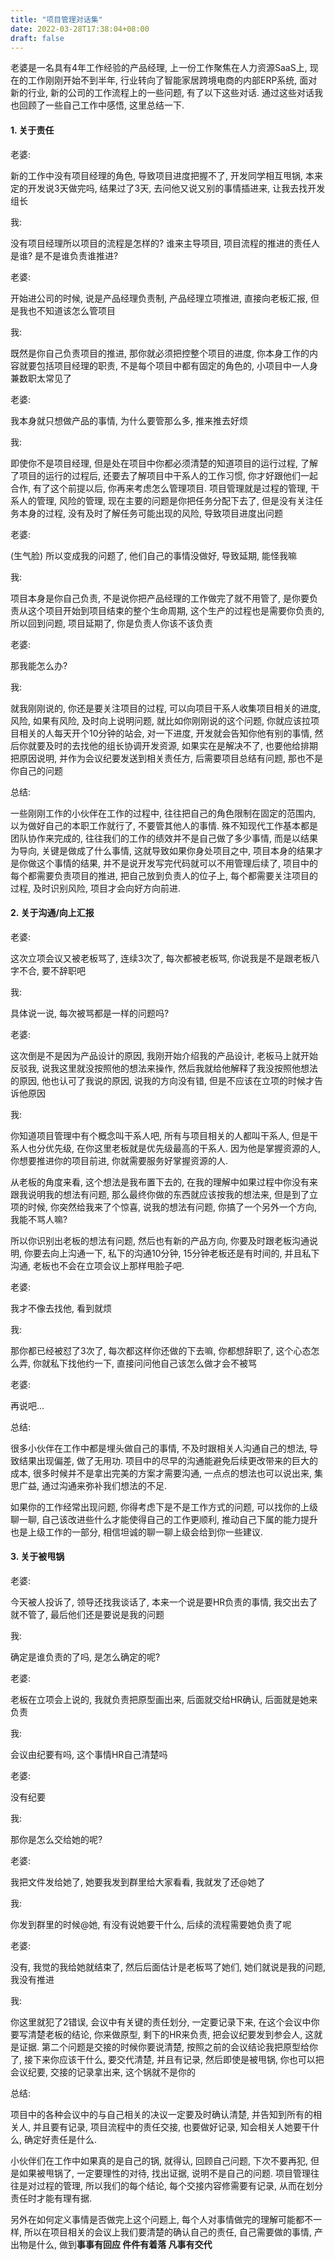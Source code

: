 ```yaml
---
title: "项目管理对话集"
date: 2022-03-28T17:38:04+08:00
draft: false
---
```


老婆是一名具有4年工作经验的产品经理, 上一份工作聚焦在人力资源SaaS上, 现在的工作刚刚开始不到半年, 行业转向了智能家居跨境电商的内部ERP系统, 面对新的行业, 新的公司的工作流程上的一些问题, 有了以下这些对话. 通过这些对话我也回顾了一些自己工作中感悟, 这里总结一下.

<!--more-->

#### 1. 关于责任

老婆:

新的工作中没有项目经理的角色, 导致项目进度把握不了, 开发同学相互甩锅, 本来定的开发说3天做完吗, 结果过了3天, 去问他又说又别的事情插进来, 让我去找开发组长

我:

没有项目经理所以项目的流程是怎样的? 谁来主导项目, 项目流程的推进的责任人是谁? 是不是谁负责谁推进?

老婆:

开始进公司的时候, 说是产品经理负责制, 产品经理立项推进, 直接向老板汇报, 但是我也不知道该怎么管项目

我:

既然是你自己负责项目的推进, 那你就必须把控整个项目的进度, 你本身工作的内容就要包括项目经理的职责, 不是每个项目中都有固定的角色的, 小项目中一人身兼数职太常见了

老婆:

我本身就只想做产品的事情, 为什么要管那么多, 推来推去好烦

我:

即使你不是项目经理, 但是处在项目中你都必须清楚的知道项目的运行过程, 了解了项目的运行的过程后, 还要去了解项目中干系人的工作习惯, 你才好跟他们一起合作, 有了这个前提以后, 你再来考虑怎么管理项目. 项目管理就是过程的管理, 干系人的管理, 风险的管理, 现在主要的问题是你把任务分配下去了, 但是没有关注任务本身的过程, 没有及时了解任务可能出现的风险, 导致项目进度出问题

老婆:

(生气脸) 所以变成我的问题了, 他们自己的事情没做好, 导致延期, 能怪我嘛

我:

项目本身是你自己负责, 不是说你把产品经理的工作做完了就不用管了, 是你要负责从这个项目开始到项目结束的整个生命周期, 这个生产的过程也是需要你负责的, 所以回到问题, 项目延期了, 你是负责人你该不该负责

老婆:

那我能怎么办?

我:

就我刚刚说的, 你还是要关注项目的过程, 可以向项目干系人收集项目相关的进度, 风险, 如果有风险, 及时向上说明问题, 就比如你刚刚说的这个问题, 你就应该拉项目相关的人每天开个10分钟的站会, 对一下进度, 开发就会告知你他有别的事情, 然后你就要及时的去找他的组长协调开发资源, 如果实在是解决不了, 也要他给排期把原因说明, 并作为会议纪要发送到相关责任方, 后需要项目总结有问题, 那也不是你自己的问题

总结:

一些刚刚工作的小伙伴在工作的过程中, 往往把自己的角色限制在固定的范围内, 以为做好自己的本职工作就行了, 不要管其他人的事情. 殊不知现代工作基本都是团队协作来完成的, 往往我们的工作的绩效并不是自己做了多少事情, 而是以结果为导向, 关键是做成了什么事情, 这就导致如果你身处项目之中, 项目本身的结果才是你做这个事情的结果, 并不是说开发写完代码就可以不用管理后续了, 项目中的每个都需要负责项目的推进, 把自己放到负责人的位子上, 每个都需要关注项目的过程, 及时识别风险, 项目才会向好方向前进.

#### 2. 关于沟通/向上汇报

老婆:

这次立项会议又被老板骂了, 连续3次了, 每次都被老板骂, 你说我是不是跟老板八字不合, 要不辞职吧

我:

具体说一说, 每次被骂都是一样的问题吗?

老婆:

这次倒是不是因为产品设计的原因, 我刚开始介绍我的产品设计, 老板马上就开始反驳我, 说我这里就没按照他的想法来操作, 然后我就给他解释了我没按照他想法的原因, 他也认可了我说的原因, 说我的方向没有错, 但是不应该在立项的时候才告诉他原因

我:

你知道项目管理中有个概念叫干系人吧, 所有与项目相关的人都叫干系人, 但是干系人也分优先级, 在你这里老板就是优先级最高的干系人. 因为他是掌握资源的人, 你想要推进你的项目前进, 你就需要服务好掌握资源的人.

从老板的角度来看, 这个想法是我布置下去的, 在我的理解中如果过程中你没有来跟我说明我的想法有问题, 那么最终你做的东西就应该按我的想法来, 但是到了立项的时候, 你突然给我来了个惊喜, 说我的想法有问题, 你搞了一个另外一个方向, 我能不骂人嘛?

所以你识别出老板的想法有问题, 然后也有新的产品方向, 你要及时跟老板沟通说明, 你要去向上沟通一下, 私下的沟通10分钟, 15分钟老板还是有时间的, 并且私下沟通, 老板也不会在立项会议上那样甩脸子吧.

老婆:

我才不像去找他, 看到就烦

我:

那你都已经被怼了3次了, 每次都这样你还做的下去嘛, 你都想辞职了, 这个心态怎么弄, 你就私下找他约一下, 直接问问他自己该怎么做才会不被骂

老婆:

再说吧...

总结:

很多小伙伴在工作中都是埋头做自己的事情, 不及时跟相关人沟通自己的想法, 导致结果出现偏差, 做了无用功. 项目中的尽早的沟通能避免后续更改带来的巨大的成本, 很多时候并不是拿出完美的方案才需要沟通, 一点点的想法也可以说出来, 集思广益, 通过沟通来弥补我们想法的不足.

如果你的工作经常出现问题, 你得考虑下是不是工作方式的问题, 可以找你的上级聊一聊, 自己该改进些什么才能使得自己的工作更顺利, 推动自己下属的能力提升也是上级工作的一部分, 相信坦诚的聊一聊上级会给到你一些建议.

#### 3. 关于被甩锅

老婆:

今天被人投诉了, 领导还找我谈话了, 本来一个说是要HR负责的事情, 我交出去了就不管了, 最后他们还是要说是我的问题

我:

确定是谁负责的了吗, 是怎么确定的呢?

老婆:

老板在立项会上说的, 我就负责把原型画出来, 后面就交给HR确认, 后面就是她来负责

我:

会议由纪要有吗, 这个事情HR自己清楚吗

老婆:

没有纪要

我:

那你是怎么交给她的呢?

老婆:

我把文件发给她了, 她要我发到群里给大家看看, 我就发了还@她了

我:

你发到群里的时候@她, 有没有说她要干什么, 后续的流程需要她负责了呢

老婆:

没有, 我觉的我给她就结束了, 然后后面估计是老板骂了她们, 她们就说是我的问题, 我没有推进

我:

你这里就犯了2错误, 会议中有关键的责任划分, 一定要记录下来, 在这个会议中你要写清楚老板的结论, 你来做原型, 剩下的HR来负责, 把会议纪要发到参会人, 这就是证据. 第二个问题是交接的时候你要说清楚, 按照之前的会议结论我把原型给你了, 接下来你应该干什么, 要交代清楚, 并且有记录, 然后即使是被甩锅, 你也可以把会议纪要, 交接的记录拿出来, 这个锅就不是你的

总结:

项目中的各种会议中的与自己相关的决议一定要及时确认清楚, 并告知到所有的相关人, 并且要有记录, 项目流程中的责任交接, 也要做好记录, 知会相关人她要干什么, 确定好责任是什么.

小伙伴们在工作中如果真的是自己的锅, 就得认, 回顾自己问题, 下次不要再犯, 但是如果被甩锅了, 一定要理性的对待, 找出证据, 说明不是自己的问题. 项目管理往往是对过程的管理, 所以我们的每个结论, 每个交接内容修需要有记录, 从而在划分责任时才能有理有据.

另外在如何定义事情是否做完上这个问题上, 每个人对事情做完的理解可能都不一样, 所以在项目相关的会议上我们要清楚的确认自己的责任, 自己需要做的事情, 产出物是什么, 做到**事事有回应 件件有着落 凡事有交代**
